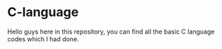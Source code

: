 # C-language
Hello guys here in this repository, you can find all the basic C language codes which I had done.
